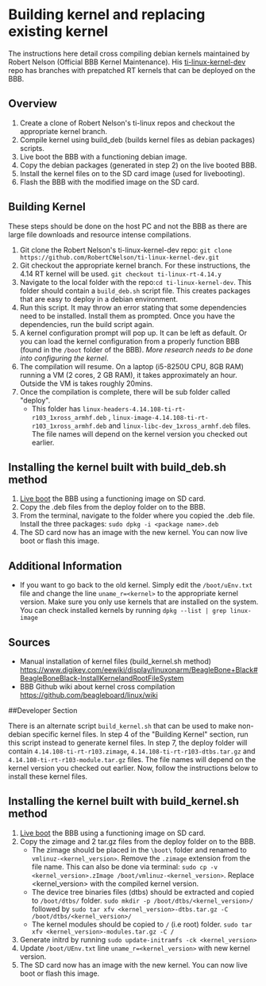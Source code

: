 # Building kernel and replacing existing kernel

The instructions here detail cross compiling debian kernels maintained by Robert Nelson (Official BBB Kernel Maintenance). His [ti-linux-kernel-dev](https://github.com/RobertCNelson/ti-linux-kernel-dev) repo has branches with prepatched RT kernels that can be deployed on the BBB.

## Overview

1. Create a clone of Robert Nelson's ti-linux repos and checkout the appropriate kernel branch.
2. Compile kernel using build_deb (builds kernel files as debian packages) scripts.
3. Live boot the BBB with a functioning debian image.
4. Copy the debian packages (generated in step 2) on the live booted BBB.
5. Install the kernel files on to the SD card image (used for livebooting).
6. Flash the BBB with the modified image on the SD card.

## Building Kernel

These steps should be done on the host PC and not the BBB as there are large file downloads and resource intense compilations.

1. Git clone the Robert Nelson's ti-linux-kernel-dev repo: `git clone https://github.com/RobertCNelson/ti-linux-kernel-dev.git`
2. Git checkout the appropriate kernel branch. For these instructions, the 4.14 RT kernel will be used. `git checkout ti-linux-rt-4.14.y`
3. Navigate to the local folder with the repo:`cd ti-linux-kernel-dev`. This folder should contain a `build_deb.sh` script file. This creates packages that are easy to deploy in a debian environment.
4. Run this script. It may throw an error stating that some dependencies need to be installed. Install them as prompted. Once you have the dependencies, run the build script again.
5. A kernel configuration prompt will pop up. It can be left as default. Or you can load the kernel configuration from a properly function BBB (found in the `/boot` folder of the BBB). _More research needs to be done into configuring the kernel_.
6. The compilation will resume. On a laptop (i5-8250U CPU, 8GB RAM) running a VM (2 cores, 2 GB RAM), it takes approximately an hour. Outside the VM is takes roughly 20mins.
7. Once the compilation is complete, there will be sub folder called "deploy".
   - This folder has `linux-headers-4.14.108-ti-rt-r103_1xross_armhf.deb` , `linux-image-4.14.108-ti-rt-r103_1xross_armhf.deb` and `linux-libc-dev_1xross_armhf.deb` files. The file names will depend on the kernel version you checked out earlier.

## Installing the kernel built with build_deb.sh method

1. [Live boot](https://github.com/capstonealex/Embeded/wiki/Flashing-&-Livebooting-images-on-the-BBB) the BBB using a functioning image on SD card.
2. Copy the .deb files from the deploy folder on to the BBB.
3. From the terminal, navigate to the folder where you copied the .deb file. Install the three packages: `sudo dpkg -i <package name>.deb`
4. The SD card now has an image with the new kernel. You can now live boot or flash this image.

## Additional Information

- If you want to go back to the old kernel. Simply edit the `/boot/uEnv.txt` file and change the line `uname_r=<kernel>` to the appropriate kernel version. Make sure you only use kernels that are installed on the system. You can check installed kernels by running `dpkg --list | grep linux-image`

## Sources

- Manual installation of kernel files (build_kernel.sh method) https://www.digikey.com/eewiki/display/linuxonarm/BeagleBone+Black#BeagleBoneBlack-InstallKernelandRootFileSystem
- BBB Github wiki about kernel cross compilation https://github.com/beagleboard/linux/wiki

##Developer Section

There is an alternate script `build_kernel.sh` that can be used to make non-debian specific kernel files. In step 4 of the "Building Kernel" section, run this script instead to generate kernel files. In step 7, the deploy folder will contain `4.14.108-ti-rt-r103.zimage`, `4.14.108-ti-rt-r103-dtbs.tar.gz` and `4.14.108-ti-rt-r103-module.tar.gz` files. The file names will depend on the kernel version you checked out earlier. Now, follow the instructions below to install these kernel files.

## Installing the kernel built with build_kernel.sh method

1. [Live boot](/bbb/#getting-and-flashing-bbb-images) the BBB using a functioning image on SD card.
2. Copy the zimage and 2 tar.gz files from the deploy folder on to the BBB.
   - The zimage should be placed in the `\boot\` folder and renamed to `vmlinuz-<kernel_version>`. Remove the `.zimage` extension from the file name. This can also be done via terminal: `sudo cp -v <kernel_version>.zImage /boot/vmlinuz-<kernel_version>`. Replace <kernel_version> with the compiled kernel version.
   - The device tree binaries files (dtbs) should be extracted and copied to `/boot/dtbs/` folder.
     `sudo mkdir -p /boot/dtbs/<kernel_version>/` followed by `sudo tar xfv <kernel_version>-dtbs.tar.gz -C /boot/dtbs/<kernel_version>/`
   - The kernel modules should be copied to `/` (i.e root) folder. `sudo tar xfv <kernel_version>-modules.tar.gz -C /`
3. Generate initrd by running `sudo update-initramfs -ck <kernel_version>`
4. Update `/boot/UEnv.txt` line `uname_r=<kernel_version>` with new kernel version.
5. The SD card now has an image with the new kernel. You can now live boot or flash this image.